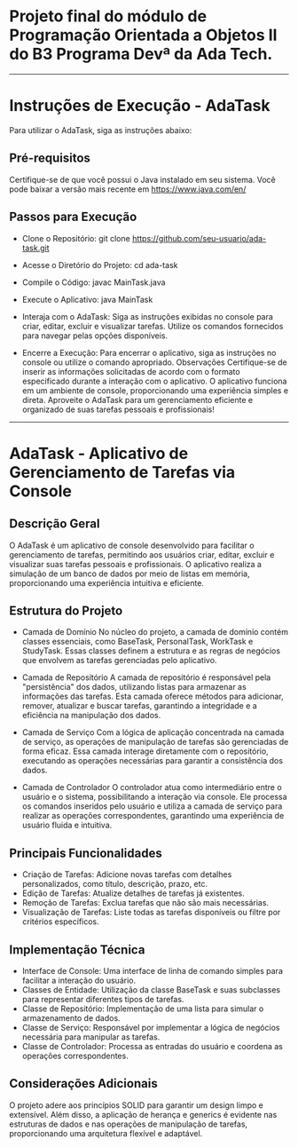 # Projeto final do módulo de Programação Orientada a Objetos II do B3 Programa Devª da Ada Tech.
--- 
# Instruções de Execução - AdaTask
Para utilizar o AdaTask, siga as instruções abaixo:

## Pré-requisitos
Certifique-se de que você possui o Java instalado em seu sistema. Você pode baixar a versão mais recente em https://www.java.com/en/ 

## Passos para Execução
- Clone o Repositório:
git clone https://github.com/seu-usuario/ada-task.git

- Acesse o Diretório do Projeto:
cd ada-task

- Compile o Código:
javac MainTask.java

- Execute o Aplicativo:
java MainTask

- Interaja com o AdaTask:
Siga as instruções exibidas no console para criar, editar, excluir e visualizar tarefas.
Utilize os comandos fornecidos para navegar pelas opções disponíveis.

- Encerre a Execução:
Para encerrar o aplicativo, siga as instruções no console ou utilize o comando apropriado.
Observações
Certifique-se de inserir as informações solicitadas de acordo com o formato especificado durante a interação com o aplicativo.
O aplicativo funciona em um ambiente de console, proporcionando uma experiência simples e direta.
Aproveite o AdaTask para um gerenciamento eficiente e organizado de suas tarefas pessoais e profissionais!

--- 
# AdaTask - Aplicativo de Gerenciamento de Tarefas via Console
## Descrição Geral
O AdaTask é um aplicativo de console desenvolvido para facilitar o gerenciamento de tarefas, permitindo aos usuários criar, editar, excluir e visualizar suas tarefas pessoais e profissionais. O aplicativo realiza a simulação de um banco de dados por meio de listas em memória, proporcionando uma experiência intuitiva e eficiente.

## Estrutura do Projeto
- Camada de Domínio
No núcleo do projeto, a camada de domínio contém classes essenciais, como BaseTask, PersonalTask, WorkTask e StudyTask. Essas classes definem a estrutura e as regras de negócios que envolvem as tarefas gerenciadas pelo aplicativo.

- Camada de Repositório
A camada de repositório é responsável pela "persistência" dos dados, utilizando listas para armazenar as informações das tarefas. Esta camada oferece métodos para adicionar, remover, atualizar e buscar tarefas, garantindo a integridade e a eficiência na manipulação dos dados.

- Camada de Serviço
Com a lógica de aplicação concentrada na camada de serviço, as operações de manipulação de tarefas são gerenciadas de forma eficaz. Essa camada interage diretamente com o repositório, executando as operações necessárias para garantir a consistência dos dados.

- Camada de Controlador
O controlador atua como intermediário entre o usuário e o sistema, possibilitando a interação via console. Ele processa os comandos inseridos pelo usuário e utiliza a camada de serviço para realizar as operações correspondentes, garantindo uma experiência de usuário fluida e intuitiva.

## Principais Funcionalidades
- Criação de Tarefas: Adicione novas tarefas com detalhes personalizados, como título, descrição, prazo, etc.
- Edição de Tarefas: Atualize detalhes de tarefas já existentes.
- Remoção de Tarefas: Exclua tarefas que não são mais necessárias.
- Visualização de Tarefas: Liste todas as tarefas disponíveis ou filtre por critérios específicos.

## Implementação Técnica
- Interface de Console: Uma interface de linha de comando simples para facilitar a interação do usuário.
- Classes de Entidade: Utilização da classe BaseTask e suas subclasses para representar diferentes tipos de tarefas.
- Classe de Repositório: Implementação de uma lista para simular o armazenamento de dados.
- Classe de Serviço: Responsável por implementar a lógica de negócios necessária para manipular as tarefas.
- Classe de Controlador: Processa as entradas do usuário e coordena as operações correspondentes.

## Considerações Adicionais
O projeto adere aos princípios SOLID para garantir um design limpo e extensível. Além disso, a aplicação de herança e generics é evidente nas estruturas de dados e nas operações de manipulação de tarefas, proporcionando uma arquitetura flexível e adaptável.
